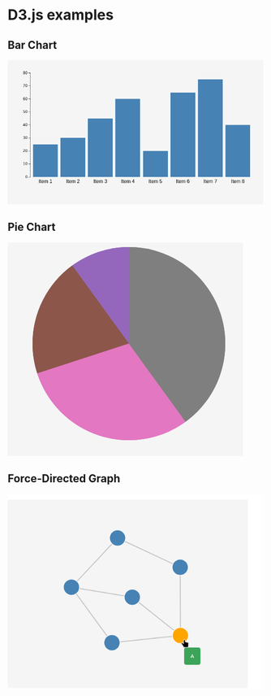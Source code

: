 # D3.js examples

## Bar Chart

![image](D3.js%20Bar%20Chart/bar_chart_d3.png)


##  Pie Chart

![image](D3.js%20Pie%20Chart/pie_chart_d3.png)


## Force-Directed Graph

![image](D3.js%20force-directed%20graph/force-directed-graph.png)
